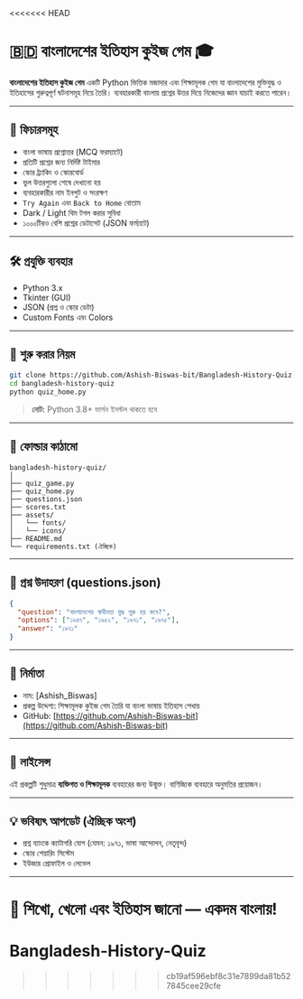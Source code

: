 <<<<<<< HEAD

# 🇧🇩 বাংলাদেশের ইতিহাস কুইজ গেম 🎓

**বাংলাদেশের ইতিহাস কুইজ গেম** একটি Python ভিত্তিক মজাদার এবং শিক্ষামূলক গেম যা বাংলাদেশের মুক্তিযুদ্ধ ও ইতিহাসের গুরুত্বপূর্ণ ঘটনাসমূহ নিয়ে তৈরি। ব্যবহারকারী বাংলায় প্রশ্নের উত্তর দিয়ে নিজেদের জ্ঞান যাচাই করতে পারেন।

---

## 📌 ফিচারসমূহ

- বাংলা ভাষায় প্রশ্নোত্তর (MCQ ফরম্যাটে)
- প্রতিটি প্রশ্নের জন্য নির্দিষ্ট টাইমার
- স্কোর ট্র্যাকিং ও স্কোরবোর্ড
- ভুল উত্তরগুলো শেষে দেখানো হয়
- ব্যবহারকারীর নাম ইনপুট ও সংরক্ষণ
- `Try Again` এবং `Back to Home` বোতাম
- Dark / Light থিম টগল করার সুবিধা
- ১০০০টিরও বেশি প্রশ্নের ডেটাসেট (JSON ফর্ম্যাটে)

---

## 🛠 প্রযুক্তি ব্যবহার

- Python 3.x
- Tkinter (GUI)
- JSON (প্রশ্ন ও স্কোর ডেটা)
- Custom Fonts এবং Colors

---

## 🚀 শুরু করার নিয়ম

```bash
git clone https://github.com/Ashish-Biswas-bit/Bangladesh-History-Quiz
cd bangladesh-history-quiz
python quiz_home.py
```

> **নোট:** Python 3.8+ ভার্সন ইনস্টল থাকতে হবে

---

## 📁 ফোল্ডার কাঠামো

```
bangladesh-history-quiz/
│
├── quiz_game.py
├── quiz_home.py
├── questions.json
├── scores.txt
├── assets/
│   └── fonts/
│   └── icons/
├── README.md
└── requirements.txt (ঐচ্ছিক)
```

---

## 🧠 প্রশ্ন উদাহরণ (questions.json)

```json
{
  "question": "বাংলাদেশের স্বাধীনতা যুদ্ধ শুরু হয় কবে?",
  "options": ["১৯৪৭", "১৯৫২", "১৯৭১", "১৯৭৫"],
  "answer": "১৯৭১"
}
```

---

## 👤 নির্মাতা

- নাম: [Ashish_Biswas]
- প্রকল্প উদ্দেশ্য: শিক্ষামূলক কুইজ গেম তৈরি যা বাংলা ভাষায় ইতিহাস শেখায়
- GitHub: [https://github.com/Ashish-Biswas-bit](https://github.com/Ashish-Biswas-bit)

---

## 📝 লাইসেন্স

এই প্রকল্পটি শুধুমাত্র **ব্যক্তিগত ও শিক্ষামূলক** ব্যবহারের জন্য উন্মুক্ত। বাণিজ্যিক ব্যবহারে অনুমতির প্রয়োজন।

---

## 💡 ভবিষ্যৎ আপডেট (ঐচ্ছিক অংশ)

- প্রশ্ন ব্যাংকে ক্যাটাগরি যোগ (যেমন: ১৯৭১, ভাষা আন্দোলন, নেতৃবৃন্দ)
- স্কোর শেয়ারিং সিস্টেম
- ইউজার প্রোফাইল ও লেভেল

---

🎉 শিখো, খেলো এবং ইতিহাস জানো — একদম বাংলায়!
=======
# Bangladesh-History-Quiz
>>>>>>> cb19af596ebf8c31e7899da81b527845cee29cfe

